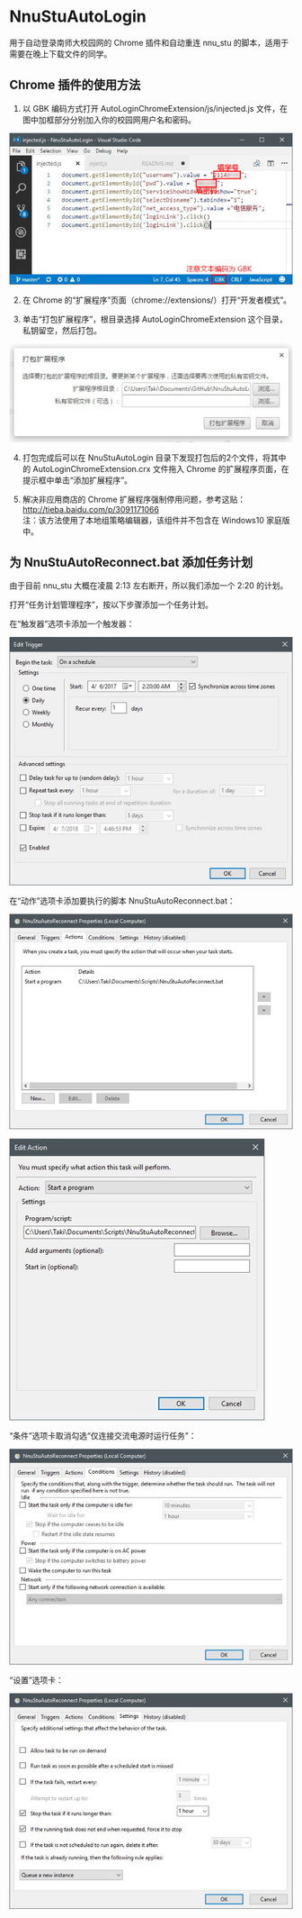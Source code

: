 # NnuStuAutoLogin
用于自动登录南师大校园网的 Chrome 插件和自动重连 nnu_stu 的脚本，适用于需要在晚上下载文件的同学。

## Chrome 插件的使用方法

1. 以 GBK 编码方式打开 AutoLoginChromeExtension/js/injected.js 文件，在图中加框部分分别加入你的校园网用户名和密码。

![Capture1](/images/Capture1.JPG)

2. 在 Chrome 的“扩展程序”页面（chrome://extensions/）打开“开发者模式”。

3. 单击“打包扩展程序”，根目录选择 AutoLoginChromeExtension 这个目录，私钥留空，然后打包。

![Capture2](/images/Capture2.JPG)

4. 打包完成后可以在 NnuStuAutoLogin 目录下发现打包后的2个文件，将其中的 AutoLoginChromeExtension.crx 文件拖入 Chrome 的扩展程序页面，在提示框中单击“添加扩展程序”。

5. 解决非应用商店的 Chrome 扩展程序强制停用问题，参考这贴：http://tieba.baidu.com/p/3091171066  
注：该方法使用了本地组策略编辑器，该组件并不包含在 Windows10 家庭版中。

## 为 NnuStuAutoReconnect.bat 添加任务计划

由于目前 nnu_stu 大概在凌晨 2:13 左右断开，所以我们添加一个 2:20 的计划。

打开“任务计划管理程序”，按以下步骤添加一个任务计划。

在“触发器”选项卡添加一个触发器： 

![Capture3](/images/Capture3.JPG)

在“动作”选项卡添加要执行的脚本 NnuStuAutoReconnect.bat： 

![Capture4](/images/Capture4.JPG)

![Capture5](/images/Capture5.JPG)

“条件”选项卡取消勾选“仅连接交流电源时运行任务”：

![Capture6](/images/Capture6.JPG)

“设置”选项卡：

![Capture7](/images/Capture7.JPG)
